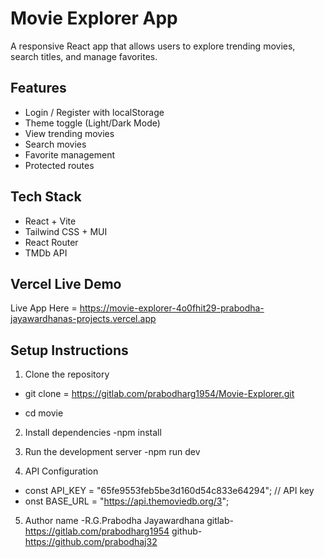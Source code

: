 # Movie Explorer App

A responsive React app that allows users to explore trending movies, search titles, and manage favorites.

## Features
- Login / Register with localStorage
- Theme toggle (Light/Dark Mode)
- View trending movies
- Search movies
- Favorite management
- Protected routes

##  Tech Stack
- React + Vite
- Tailwind CSS + MUI
- React Router
- TMDb API

## Vercel Live Demo
 Live App Here = https://movie-explorer-4o0fhit29-prabodha-jayawardhanas-projects.vercel.app

## Setup Instructions

1. Clone the repository
  - git clone = https://gitlab.com/prabodharg1954/Movie-Explorer.git
    
  - cd movie
  
2. Install dependencies
   -npm install
   
4. Run the development server
   -npm run dev
   
6.  API Configuration
   - const API_KEY = "65fe9553feb5be3d160d54c833e64294"; //  API key
   - onst BASE_URL = "https://api.themoviedb.org/3";

5. Author
  name -R.G.Prabodha Jayawardhana
  gitlab-https://gitlab.com/prabodharg1954
  github-https://github.com/prabodhaj32
